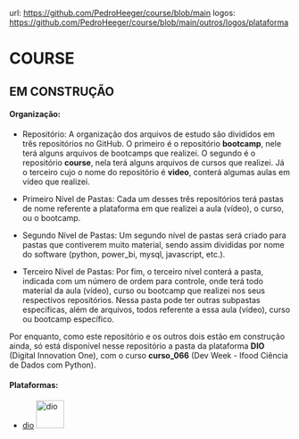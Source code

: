 [//]: # (Variável de URL padrão)
url: https://github.com/PedroHeeger/course/blob/main
logos: https://github.com/PedroHeeger/course/blob/main/outros/logos/plataforma

# COURSE

## EM CONSTRUÇÃO

#### Organização:
- Repositório: A organização dos arquivos de estudo são divididos em três repositórios no GitHub. O primeiro é o repositório **bootcamp**, nele terá alguns arquivos de bootcamps que realizei. O segundo é o repositório **course**, nela terá alguns arquivos de cursos que realizei. Já o terceiro cujo o nome do repositório é **video**, conterá algumas aulas em vídeo que realizei.

- Primeiro Nível de Pastas: Cada um desses três repositórios terá pastas de nome referente a plataforma em que realizei a aula (vídeo), o curso, ou o bootcamp.
- Segundo Nível de Pastas: Um segundo nível de pastas será criado para pastas que contiverem muito material, sendo assim divididas por nome do software (python, power_bi, mysql, javascript, etc.). 
- Terceiro Nível de Pastas: Por fim, o terceiro nível conterá a pasta, indicada com um número de ordem para controle, onde terá todo material da aula (vídeo), curso ou bootcamp que realizei nos seus respectivos repositórios. Nessa pasta pode ter outras subpastas específicas, além de arquivos, todos referente a essa aula (vídeo), curso ou bootcamp específico.

Por enquanto, como este repositório e os outros dois estão em construção ainda, só está disponível nesse repositório a pasta da plataforma **DIO** (Digital Innovation One), com o curso **curso_066** (Dev Week - Ifood Ciência de Dados com Python).

#### Plataformas:
- [dio]([url]/dio) <img src="[logos]/dio.jpeg" alt="dio" width="50" height="50">